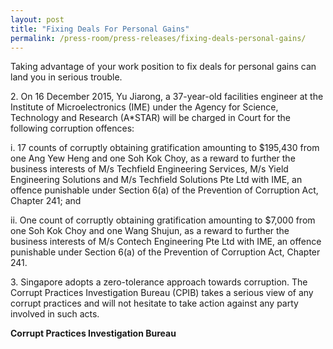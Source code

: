 ```yaml
---
layout: post
title: "Fixing Deals For Personal Gains"
permalink: /press-room/press-releases/fixing-deals-personal-gains/
---
```

Taking advantage of your work position to fix deals for personal gains can land you in serious trouble.

2\.        On 16 December 2015, Yu Jiarong, a 37-year-old facilities engineer at the Institute of Microelectronics (IME) under the Agency for Science, Technology and Research (A*STAR) will be charged in Court for the following corruption offences:

i. 17 counts of corruptly obtaining gratification amounting to $195,430 from one Ang Yew Heng and one Soh Kok Choy, as a reward to further the business interests of M/s Techfield Engineering Services, M/s Yield Engineering Solutions and M/s Techfield Solutions Pte Ltd with IME, an offence punishable under Section 6(a) of the Prevention of Corruption Act, Chapter 241; and

ii. One count of corruptly obtaining gratification amounting to $7,000 from one Soh Kok Choy and one Wang Shujun, as a reward to further the business interests of M/s Contech Engineering Pte Ltd with IME, an offence punishable under Section 6(a) of the Prevention of Corruption Act, Chapter 241.

3\.        Singapore adopts a zero-tolerance approach towards corruption. The Corrupt Practices Investigation Bureau (CPIB) takes a serious view of any corrupt practices and will not hesitate to take action against any party involved in such acts. 

**Corrupt Practices Investigation Bureau**
